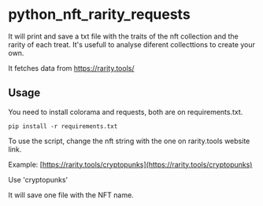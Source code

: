 # python_nft_rarity_requests
It will print and save a txt file with the traits of the nft collection and the rarity of each treat. It's usefull to analyse diferent collecttions to create your own.

It fetches data from https://rarity.tools/

## Usage

You need to install colorama and requests, both are on requirements.txt.

`pip install -r requirements.txt`

To use the script, change the nft string with the one on rarity.tools website link.

Example:
[https://rarity.tools/cryptopunks](https://rarity.tools/cryptopunks)

Use 'cryptopunks'

It will save one file with the NFT name.
